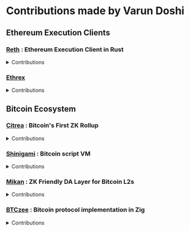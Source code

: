 # Contributions made by Varun Doshi

## Ethereum Execution Clients
### [Reth](https://github.com/paradigmxyz/reth) : Ethereum Execution Client in Rust

<details>

<summary>Contributions</summary>

- [17179](https://github.com/paradigmxyz/reth/pull/17179) : Add v5 flashbots relay block validation for Fusaka
- [16818](https://github.com/paradigmxyz/reth/pull/16818) : Punish malicious peers
- [15683](https://github.com/paradigmxyz/reth/pull/15683) : Use L2 timestamps for mapped L1
- [15233](https://github.com/paradigmxyz/reth/pull/15233) : Add opstack specific display_hardforks implementation
- [15132](https://github.com/paradigmxyz/reth/pull/15132) : Use configured max_new_pending_txs_notifications channel for channel size
- [14333](https://github.com/paradigmxyz/reth/pull/14333) : Return root result without blocking due to sparse trie Drop
- [14273](https://github.com/paradigmxyz/reth/pull/14273) : Add cli arg for pool lifetime
- [11501](https://github.com/paradigmxyz/reth/pull/11501) : RPC replace function created 
- [11491](https://github.com/paradigmxyz/reth/pull/11491) : Reset pruned numbers on stage drop
- [11469](https://github.com/paradigmxyz/reth/pull/11469) : Cleaned up prepare_call_env()
- [11435](https://github.com/paradigmxyz/reth/pull/11435) : Reorder all serde_bincode_compat module definitions


</details>


### [Ethrex](https://github.com/lambdaclass/ethrex)

<details>

<summary>Contributions</summary>

- [2125](https://github.com/lambdaclass/ethrex/pull/2125) : Added validation before removedb
- [1762](https://github.com/lambdaclass/ethrex/pull/1762) : Replace specId with Fork

</details>

## Bitcoin Ecosystem

### [Citrea](https://github.com/chainwayxyz/citrea) : Bitcoin's First ZK Rollup

<details>

<summary>Contributions</summary>

- [2572](https://github.com/chainwayxyz/citrea/pull/2572) : Remove CommitmentMerkleRoots table from Ledger DB
- [2549](https://github.com/chainwayxyz/citrea/pull/2549) : Table warn and move height function
- [2517](https://github.com/chainwayxyz/citrea/pull/2517) : Remove sequencer_pub_key from HookL2BlockInfo 
- [2405](https://github.com/chainwayxyz/citrea/pull/2405) : Return error for no bytecode

</details>

### [Shinigami](https://github.com/starkware-bitcoin/shinigami) : Bitcoin script VM

<details>

<summary>Contributions</summary>

- [287](https://github.com/starkware-bitcoin/shinigami/pull/287) : Fix P2SH failing tests
- [268](https://github.com/starkware-bitcoin/shinigami/pull/268) : Implement P2SH Transaction Type
- [79](https://github.com/starkware-bitcoin/shinigami/pull/79) : Implement OP_SWAP & OP_2SWAP opcodes

</details>

### [Mikan](https://github.com/starkware-bitcoin/mikan) : ZK Friendly DA Layer for Bitcoin L2s

<details>

<summary>Contributions</summary>

- [34](https://github.com/starkware-bitcoin/mikan/pull/34) : Add block table + serialization
- [31](https://github.com/starkware-bitcoin/mikan/pull/31) : Update Block structure
- [26](https://github.com/starkware-bitcoin/mikan/pull/26) : Implement Block structure
- [25](https://github.com/starkware-bitcoin/mikan/pull/25) : Fix toolchain extension

</details>

### [BTCzee](https://github.com/zig-bitcoin/btczee) : Bitcoin protocol implementation in Zig

<details>

<summary>Contributions</summary>

- [113](https://github.com/zig-bitcoin/btczee/pull/113) : Implement ScriptBuilder
- [34](https://github.com/zig-bitcoin/btczee/pull/34) : Implement more Opcodes
- [25](https://github.com/zig-bitcoin/btczee/pull/25) : Implement Opcodes

</details>
